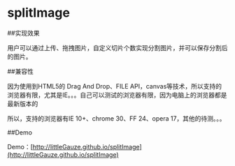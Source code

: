 splitImage
==========

##实现效果

用户可以通过上传、拖拽图片，自定义切片个数实现分割图片，并可以保存分割后的图片。

##兼容性

因为使用到HTML5的 Drag And Drop、FILE API，canvas等技术，所以支持的浏览器有限，尤其是IE。。。自己可以测试的浏览器有限，因为电脑上的浏览器都是最新版本的

所以，支持的浏览器有IE 10+、chrome 30、FF 24、opera 17，其他的待测。。。

##Demo

Demo：[http://littleGauze.github.io/splitImage](http://littleGauze.github.io/splitImage)
